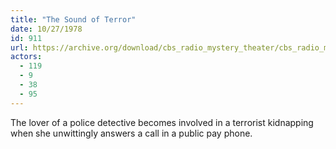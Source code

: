 ```yaml
---
title: "The Sound of Terror"
date: 10/27/1978
id: 911
url: https://archive.org/download/cbs_radio_mystery_theater/cbs_radio_mystery_theater-0901-0950.zip/cbs_radio_mystery_theater-0901-0950%2Fcbsrmt_0911_the_sound_of_terror.mp3
actors:
  - 119
  - 9
  - 38
  - 95
---
```

The lover of a police detective becomes involved in a terrorist kidnapping when she unwittingly answers a call in a public pay phone.